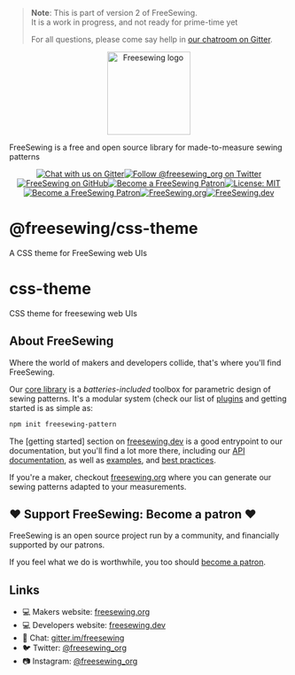 > **Note**: This is part of version 2 of FreeSewing.  
> It is a work in progress, and not ready for prime-time yet
> 
> For all questions, please come say hellp in [our chatroom on Gitter](https://gitter.im/).

<p align="center"><a title="Go to freesewing.org" href="https://freesewing.org/"><img src="https://freesewing.org/img/logo/black.svg" align="center" width="150px" alt="Freesewing logo"/></a></p>
<p>FreeSewing is a free and open source library for made-to-measure sewing patterns</p>
<p align="center"><a href="https://gitter.im/freesewing/freesewing" title="Chat with us on Gitter"><img src="https://badgen.net/badge/Gitter/Chat%20with%20us/CA0547?icon=gitter" alt="Chat with us on Gitter"/></a><a href="https://twitter.com/freesewing_org" title="Follow @freesewing_org on Twitter"><img src="https://badgen.net/badge/Twitter/@freesewing_org/1DA1F2?icon=twitter" alt="Follow @freesewing_org on Twitter"/></a><a href="https://github.com/freesewing" title="FreeSewing on GitHub"><img src="https://badgen.net/badge/GitHub/freesewing/269F42?icon=github" alt="FreeSewing on GitHub"/></a><a href="https://freesewing.org/patrons/join" title="Become a FreeSewing Patron"><img src="https://badgen.net/badge/Become%20a/Patron/purple" alt="Become a FreeSewing Patron"/></a><a href="https://opensource.org/licenses/MIT" title="License: MIT"><img src="https://badgen.net/badge/License/MIT/blue" alt="License: MIT"/></a><a href="https://freesewing.org/patrons/join" title="Become a FreeSewing Patron"><img src="https://badgen.net/badge/Become%20a/Patron/purple" alt="Become a FreeSewing Patron"/></a><a href="https://freesewing.org/" title="FreeSewing.org"><img src="https://badgen.net/badge/FreeSewing/.org/3DA639" alt="FreeSewing.org"/></a><a href="https://freesewing.dev/" title="FreeSewing.dev"><img src="https://badgen.net/badge/FreeSewing/.dev/3DA639" alt="FreeSewing.dev"/></a></p>

# @freesewing&#x2F;css-theme

A CSS theme for FreeSewing web UIs

# css-theme
CSS theme for freesewing web UIs


## About FreeSewing

Where the world of makers and developers collide, that's where you'll find FreeSewing.

Our [core library](https://freesewing.dev/en/freesewing) is a *batteries-included* toolbox
for parametric design of sewing patterns. It's a modular system (check our list
of [plugins](https://freesewing.dev/en/plugins) and getting started is as simple as:

```bash
npm init freesewing-pattern
```

The [getting started] section on [freesewing.dev](https://freesewing.dev/) is a good
entrypoint to our documentation, but you'll find a lot more there, including
our [API documentation](https://freesewing.dev/en/freesewing/api),
as well as [examples](https://freesewing.dev/en/freesewing/examples),
and [best practices](https://freesewing.dev/en/do).

If you're a maker, checkout [freesewing.org](https://freesewing/) where you can generate
our sewing patterns adapted to your measurements.

## ♥️ Support FreeSewing: Become a patron ♥️

FreeSewing is an open source project run by a community, 
and financially supported by our patrons.

If you feel what we do is worthwhile, you too 
should [become a patron](https://freesewing.org/patrons/join).

## Links

 - 💻 Makers website: [freesewing.org](https://freesewing.org)
 - 💻 Developers website: [freesewing.dev](https://freesewing.org)
 - 💬 Chat: [gitter.im/freesewing](https://gitter.im/freesewing/freesewing)
 - 🐦 Twitter: [@freesewing_org](https://twitter.com/freesewing_org)
 - 📷 Instagram: [@freesewing_org](https://instagram.com/freesewing_org)
